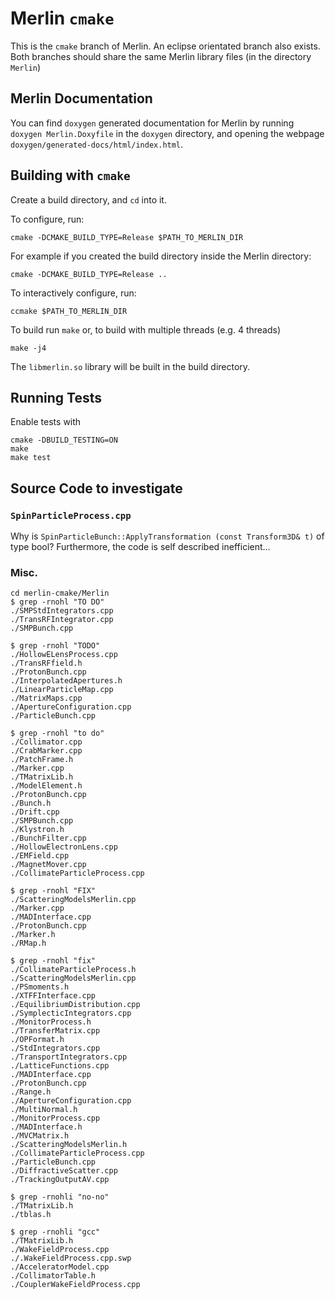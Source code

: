 # Merlin `cmake`

This is the `cmake` branch of Merlin. An eclipse orientated branch also exists. Both branches should share the same Merlin library files (in the directory `Merlin`)

## Merlin Documentation

You can find `doxygen` generated documentation for Merlin by running `doxygen Merlin.Doxyfile` in the `doxygen` directory, and opening the webpage `doxygen/generated-docs/html/index.html`.  

## Building with `cmake`

Create a build directory, and `cd` into it.

To configure, run:

    cmake -DCMAKE_BUILD_TYPE=Release $PATH_TO_MERLIN_DIR

For example if you created the build directory inside the Merlin directory:

    cmake -DCMAKE_BUILD_TYPE=Release ..

To interactively configure, run:

    ccmake $PATH_TO_MERLIN_DIR

To build run `make` or, to build with multiple threads (e.g. 4 threads)

    make -j4


The `libmerlin.so` library will be built in the build directory.

## Running Tests

Enable tests with

    cmake -DBUILD_TESTING=ON
    make
    make test

## Source Code to investigate

### `SpinParticleProcess.cpp`

Why is `SpinParticleBunch::ApplyTransformation (const Transform3D& t)` of type
bool? Furthermore, the code is self described inefficient...


### Misc.

~~~~~~~~~~~~~~~~~~~~~~
cd merlin-cmake/Merlin
$ grep -rnohl "TO DO" 
./SMPStdIntegrators.cpp
./TransRFIntegrator.cpp
./SMPBunch.cpp

$ grep -rnohl "TODO" 
./HollowELensProcess.cpp
./TransRFfield.h
./ProtonBunch.cpp
./InterpolatedApertures.h
./LinearParticleMap.cpp
./MatrixMaps.cpp
./ApertureConfiguration.cpp
./ParticleBunch.cpp

$ grep -rnohl "to do" 
./Collimator.cpp
./CrabMarker.cpp
./PatchFrame.h
./Marker.cpp
./TMatrixLib.h
./ModelElement.h
./ProtonBunch.cpp
./Bunch.h
./Drift.cpp
./SMPBunch.cpp
./Klystron.h
./BunchFilter.cpp
./HollowElectronLens.cpp
./EMField.cpp
./MagnetMover.cpp
./CollimateParticleProcess.cpp

$ grep -rnohl "FIX" 
./ScatteringModelsMerlin.cpp
./Marker.cpp
./MADInterface.cpp
./ProtonBunch.cpp
./Marker.h
./RMap.h

$ grep -rnohl "fix" 
./CollimateParticleProcess.h
./ScatteringModelsMerlin.cpp
./PSmoments.h
./XTFFInterface.cpp
./EquilibriumDistribution.cpp
./SymplecticIntegrators.cpp
./MonitorProcess.h
./TransferMatrix.cpp
./OPFormat.h
./StdIntegrators.cpp
./TransportIntegrators.cpp
./LatticeFunctions.cpp
./MADInterface.cpp
./ProtonBunch.cpp
./Range.h
./ApertureConfiguration.cpp
./MultiNormal.h
./MonitorProcess.cpp
./MADInterface.h
./MVCMatrix.h
./ScatteringModelsMerlin.h
./CollimateParticleProcess.cpp
./ParticleBunch.cpp
./DiffractiveScatter.cpp
./TrackingOutputAV.cpp

$ grep -rnohli "no-no" 
./TMatrixLib.h
./tblas.h

$ grep -rnohli "gcc"
./TMatrixLib.h
./WakeFieldProcess.cpp
./.WakeFieldProcess.cpp.swp
./AcceleratorModel.cpp
./CollimatorTable.h
./CouplerWakeFieldProcess.cpp



~~~~~~~~~~~~~~~~~~~~~~
